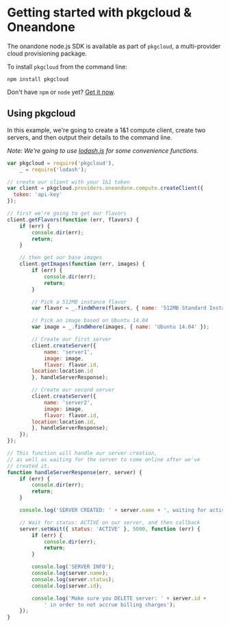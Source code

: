 # Getting started with pkgcloud & Oneandone

The onandone node.js SDK is available as part of `pkgcloud`, a multi-provider cloud provisioning package.

To install `pkgcloud` from the command line:

```
npm install pkgcloud
```

Don't have `npm` or `node` yet? [Get it now](http://nodejs.org/download).

## Using pkgcloud

In this example, we're going to create a 1&1 compute client, create two servers, and then output their details to the command line.

*Note: We're going to use [lodash.js](https://lodash.com) for some convenience functions.*

```Javascript
var pkgcloud = require('pkgcloud'),
    _ = require('lodash');

// create our client with your 1&1 token
var client = pkgcloud.providers.oneandone.compute.createClient({
  token: 'api-key'
});

// first we're going to get our flavors
client.getFlavors(function (err, flavors) {
    if (err) {
        console.dir(err);
        return;
    }

    // then get our base images
    client.getImages(function (err, images) {
        if (err) {
            console.dir(err);
            return;
        }

        // Pick a 512MB instance flavor
        var flavor = _.findWhere(flavors, { name: '512MB Standard Instance' });

        // Pick an image based on Ubuntu 14.04
        var image = _.findWhere(images, { name: 'Ubuntu 14.04' });

        // Create our first server
        client.createServer({
            name: 'server1',
            image: image,
            flavor: flavor.id,
	    location:location.id
        }, handleServerResponse);

        // Create our second server
        client.createServer({
            name: 'server2',
            image: image,
            flavor: flavor.id,
	    location:location.id,
        }, handleServerResponse);
    });
});

// This function will handle our server creation,
// as well as waiting for the server to come online after we've
// created it.
function handleServerResponse(err, server) {
    if (err) {
        console.dir(err);
        return;
    }

    console.log('SERVER CREATED: ' + server.name + ', waiting for active status');

    // Wait for status: ACTIVE on our server, and then callback
    server.setWait({ status: 'ACTIVE' }, 5000, function (err) {
        if (err) {
            console.dir(err);
            return;
        }

        console.log('SERVER INFO');
        console.log(server.name);
        console.log(server.status);
        console.log(server.id);

        console.log('Make sure you DELETE server: ' + server.id +
            ' in order to not accrue billing charges');
    });
}
```
